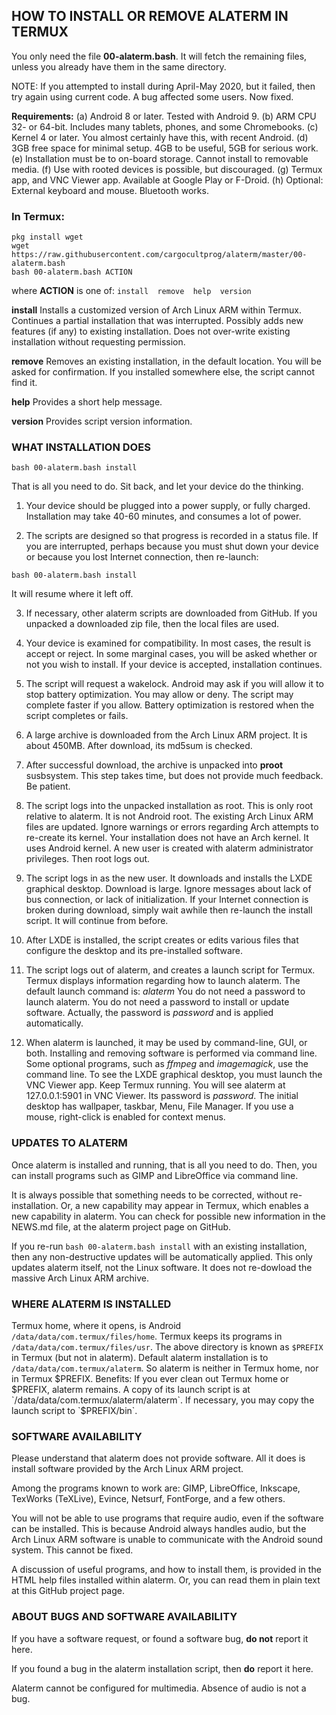## HOW TO INSTALL OR REMOVE ALATERM IN TERMUX

You only need the file **00-alaterm.bash**. It will fetch the remaining files,
unless you already have them in the same directory.

NOTE: If you attempted to install during April-May 2020, but it failed,
then try again using current code. A bug affected some users. Now fixed.

**Requirements:**
(a) Android 8 or later. Tested with Android 9.
(b) ARM CPU 32- or 64-bit. Includes many tablets, phones, and some Chromebooks.
(c) Kernel 4 or later. You almost certainly have this, with recent Android.
(d) 3GB free space for minimal setup. 4GB to be useful, 5GB for serious work.
(e) Installation must be to on-board storage. Cannot install to removable media.
(f) Use with rooted devices is possible, but discouraged.
(g) Termux app, and VNC Viewer app. Available at Google Play or F-Droid.
(h) Optional: External keyboard and mouse. Bluetooth works.


### In Termux:
```
pkg install wget
wget https://raw.githubusercontent.com/cargocultprog/alaterm/master/00-alaterm.bash
bash 00-alaterm.bash ACTION
```
where **ACTION** is one of:  `install  remove  help  version`

**install**
Installs a customized version of Arch Linux ARM within Termux.
Continues a partial installation that was interrupted.
Possibly adds new features (if any) to existing installation.
Does not over-write existing installation without requesting permission.

**remove**
Removes an existing installation, in the default location.
You will be asked for confirmation.
If you installed somewhere else, the script cannot find it.

**help**
Provides a short help message.

**version**
Provides script version information.



### WHAT INSTALLATION DOES
```
bash 00-alaterm.bash install
```
That is all you need to do. Sit back, and let your device do the thinking.

1. Your device should be plugged into a power supply, or fully charged.
Installation may take 40-60 minutes, and consumes a lot of power.

2. The scripts are designed so that progress is recorded in a status file.
If you are interrupted, perhaps because you must shut down your device
or because you lost Internet connection, then re-launch:
```
bash 00-alaterm.bash install
```
It will resume where it left off.

3. If necessary, other alaterm scripts are downloaded from GitHub.
If you unpacked a downloaded zip file, then the local files are used.

4. Your device is examined for compatibility.
In most cases, the result is accept or reject.
In some marginal cases, you will be asked whether or not you wish to install.
If your device is accepted, installation continues.

5. The script will request a wakelock.
Android may ask if you will allow it to stop battery optimization.
You may allow or deny. The script may complete faster if you allow.
Battery optimization is restored when the script completes or fails.

6. A large archive is downloaded from the Arch Linux ARM project.
It is about 450MB. After download, its md5sum is checked.

7. After successful download, the archive is unpacked into **proot** susbsystem.
This step takes time, but does not provide much feedback. Be patient.

8. The script logs into the unpacked installation as root.
This is only root relative to alaterm. It is not Android root. 
The existing Arch Linux ARM files are updated.
Ignore warnings or errors regarding Arch attempts to re-create its kernel.
Your installation does not have an Arch kernel. It uses Android kernel.
A new user is created with alaterm administrator privileges.
Then root logs out.

9. The script logs in as the new user.
It downloads and installs the LXDE graphical desktop. Download is large.
Ignore messages about lack of bus connection, or lack of initialization.
If your Internet connection is broken during download, simply wait
awhile then re-launch the install script. It will continue from before.

10. After LXDE is installed, the script creates or edits various files
that configure the desktop and its pre-installed software.

11. The script logs out of alaterm, and creates a launch script for Termux.
Termux displays information regarding how to launch alaterm.
The default launch command is:  _alaterm_
You do not need a password to launch alaterm.
You do not need a password to install or update software.
Actually, the password is _password_ and is applied automatically.

12. When alaterm is launched, it may be used by command-line, GUI, or both.
Installing and removing software is performed via command line.
Some optional programs, such as _ffmpeg_ and _imagemagick_, use the command line.
To see the LXDE graphical desktop, you must launch the VNC Viewer app.
Keep Termux running. You will see alaterm at 127.0.0.1:5901 in VNC Viewer.
Its password is _password_.
The initial desktop has wallpaper, taskbar, Menu, File Manager.
If you use a mouse, right-click is enabled for context menus.


### UPDATES TO ALATERM

Once alaterm is installed and running, that is all you need to do.
Then, you can install programs such as GIMP and LibreOffice via command line.

It is always possible that something needs to be corrected,
without re-installation. Or, a new capability may appear in Termux,
which enables a new capability in alaterm.
You can check for possible new information in the NEWS.md file,
at the alaterm project page on GitHub.

If you re-run `bash 00-alaterm.bash install` with an existing installation,
then any non-destructive updates will be automatically applied.
This only updates alaterm itself, not the Linux software.
It does not re-dowload the massive Arch Linux ARM archive.

### WHERE ALATERM IS INSTALLED

Termux home, where it opens, is Android `/data/data/com.termux/files/home`.
Termux keeps its programs in `/data/data/com.termux/files/usr`.
The above directory is known as `$PREFIX` in Termux (but not in alaterm).
Default alaterm installation is to `/data/data/com.termux/alaterm`.
So alaterm is neither in Termux home, nor in Termux $PREFIX.
Benefits: If you ever clean out Termux home or $PREFIX, alaterm remains.
A copy of its launch script is at `/data/data/com.termux/alaterm/alaterm`.
If necessary, you may copy the launch script to `$PREFIX/bin`.


### SOFTWARE AVAILABILITY

Please understand that alaterm does not provide software.
All it does is install software provided by the Arch Linux ARM project.

Among the programs known to work are: GIMP, LibreOffice, Inkscape, TexWorks (TeXLive),
Evince, Netsurf, FontForge, and a few others.

You will not be able to use programs that require audio, even if the software can be installed.
This is because Android always handles audio, but the Arch Linux ARM software
is unable to communicate with the Android sound system. This cannot be fixed.

A discussion of useful programs, and how to install them,
is provided in the HTML help files installed within alaterm.
Or, you can read them in plain text at this GitHub project page.


### ABOUT BUGS AND SOFTWARE AVAILABILITY

If you have a software request, or found a software bug, **do not** report it here.

If you found a bug in the alaterm installation script, then **do** report it here.

Alaterm cannot be configured for multimedia. Absence of audio is not a bug.

